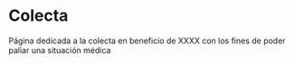 # Colecta
Página dedicada a la colecta en beneficio de XXXX con los fines de poder paliar una situación médica

